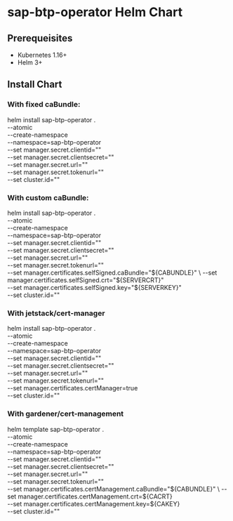 # sap-btp-operator Helm Chart

## Prerequeisites

* Kubernetes 1.16+
* Helm 3+

## Install Chart

### With fixed caBundle:
helm install sap-btp-operator . \
    --atomic \
    --create-namespace \
    --namespace=sap-btp-operator \
    --set manager.secret.clientid="<fill in>" \
    --set manager.secret.clientsecret="<fill in>" \
    --set manager.secret.url="<fill in>" \
    --set manager.secret.tokenurl="<fill in>" \
    --set cluster.id="<fill in>"

### With custom caBundle:
helm install sap-btp-operator . \
    --atomic \
    --create-namespace \
    --namespace=sap-btp-operator \
    --set manager.secret.clientid="<fill in>" \
    --set manager.secret.clientsecret="<fill in>" \
    --set manager.secret.url="<fill in>" \
    --set manager.secret.tokenurl="<fill in>" \
    --set manager.certificates.selfSigned.caBundle="${CABUNDLE}" \
    --set manager.certificates.selfSigned.crt="${SERVERCRT}" \
    --set manager.certificates.selfSigned.key="${SERVERKEY}" \
    --set cluster.id="<fill in>"

### With jetstack/cert-manager
helm install sap-btp-operator . \
    --atomic \
    --create-namespace \
    --namespace=sap-btp-operator \
    --set manager.secret.clientid="<fill in>" \
    --set manager.secret.clientsecret="<fill in>" \
    --set manager.secret.url="<fill in>" \
    --set manager.secret.tokenurl="<fill in>" \
    --set manager.certificates.certManager=true \
    --set cluster.id="<fill in>"

### With gardener/cert-management
helm template sap-btp-operator . \
    --atomic \
    --create-namespace \
    --namespace=sap-btp-operator \
    --set manager.secret.clientid="<fill in>" \
    --set manager.secret.clientsecret="<fill in>" \
    --set manager.secret.url="<fill in>" \
    --set manager.secret.tokenurl="<fill in>" \
    --set manager.certificates.certManagement.caBundle="${CABUNDLE}" \
    --set manager.certificates.certManagement.crt=${CACRT} \
    --set manager.certificates.certManagement.key=${CAKEY} \
    --set cluster.id="<fill in>"
